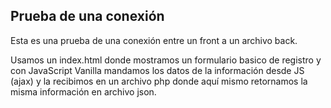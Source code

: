 ## Prueba de una conexión

Esta es una prueba de una conexión entre un front a un archivo back.

Usamos un index.html donde mostramos un formulario basico de registro y con JavaScript Vanilla
mandamos los datos de la información desde JS (ajax) y la recibimos en un archivo php donde aquí 
mismo retornamos la misma información en archivo json.